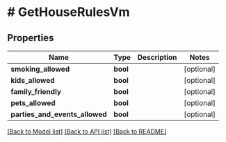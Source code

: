 # # GetHouseRulesVm

## Properties

Name | Type | Description | Notes
------------ | ------------- | ------------- | -------------
**smoking_allowed** | **bool** |  | [optional] 
**kids_allowed** | **bool** |  | [optional] 
**family_friendly** | **bool** |  | [optional] 
**pets_allowed** | **bool** |  | [optional] 
**parties_and_events_allowed** | **bool** |  | [optional] 

[[Back to Model list]](../../README.md#documentation-for-models) [[Back to API list]](../../README.md#documentation-for-api-endpoints) [[Back to README]](../../README.md)



